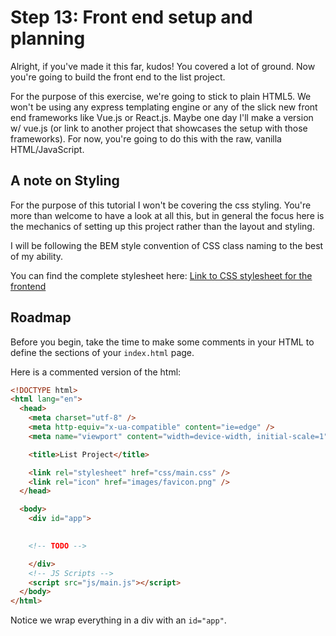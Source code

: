 # Step 13: Front end setup and planning

Alright, if you've made it this far, kudos! You covered a lot of ground. Now you're going to build the front end to the list project. 

For the purpose of this exercise, we're going to stick to plain HTML5. We won't be using any express templating engine or any of the slick new front end frameworks like Vue.js or React.js. Maybe one day I'll make a version w/ vue.js (or link to another project that showcases the setup with those frameworks). For now, you're going to do this with the raw, vanilla HTML/JavaScript.

## A note on Styling

For the purpose of this tutorial I won't be covering the css styling. You're more than welcome to have a look at all this, but in general the focus here is the mechanics of setting up this project rather than the layout and styling. 

I will be following the BEM style convention of CSS class naming to the best of my ability.

You can find the complete stylesheet here: 
[Link to CSS stylesheet for the frontend]()

## Roadmap

Before you begin, take the time to make some comments in your HTML to define the sections of your `index.html` page. 

Here is a commented version of the html:

```html
<!DOCTYPE html>
<html lang="en">
  <head>
    <meta charset="utf-8" />
    <meta http-equiv="x-ua-compatible" content="ie=edge" />
    <meta name="viewport" content="width=device-width, initial-scale=1" />

    <title>List Project</title>

    <link rel="stylesheet" href="css/main.css" />
    <link rel="icon" href="images/favicon.png" />
  </head>

  <body>
    <div id="app">
    

    <!-- TODO -->

    </div>
    <!-- JS Scripts -->
    <script src="js/main.js"></script>
  </body>
</html>
```

Notice we wrap everything in a div with an `id="app"`.

